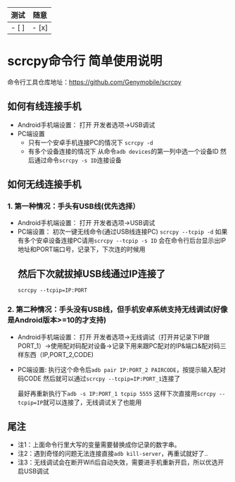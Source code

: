 |测试|随意|
|----|----|
|- [ ]|- [x]|

# scrcpy命令行 简单使用说明
命令行工具仓库地址：https://github.com/Genymobile/scrcpy
## 如何有线连接手机
 - Android手机端设置：
   打开 开发者选项->USB调试
 - PC端设置
   - 只有一个安卓手机连接PC的情况下
    `scrcpy -d`
   - 有多个设备连接的情况下
     从命令`adb devices`的第一列中选一个设备ID
     然后通过命令`scrcpy -s ID`连接设备
   
## 如何无线连接手机
### 1. 第一种情况：手头有USB线(优先选择）
 - Android手机端设置：
   打开 开发者选项->USB调试
 - PC端设置：
   初次一键无线命令(通过USB线连接PC)
   `scrcpy --tcpip -d` 如果有多个安卓设备连接PC请用`scrcpy --tcpip -s ID`
   会在命令行后台显示出IP地址和PORT端口号，记录下，下次连的时候用
   ## 然后下次就拔掉USB线通过IP连接了
   `scrcpy --tcpip=IP:PORT`
### 2. 第二种情况：手头没有USB线，但手机安卓系统支持无线调试(好像是Android版本>=10的才支持)
 - Android手机端设置：
   打开 开发者选项->无线调试（打开并记录下IP跟PORT_1）->使用配对码配对设备->记录下用来跟PC配对的IP&端口&配对码三样东西（IP,PORT_2,CODE)
 - PC端设置:
   执行这个命令后`adb pair IP:PORT_2 PAIRCODE`，按提示输入配对码CODE
   然后就可以通过`scrcpy --tcpip=IP:PORT_1`连接了

   最好再重新执行下`adb -s IP:PORT_1 tcpip 5555`
   这样下次直接用`scrcpy --tcpip=IP`就可以连接了，无线调试关了也能用
## 尾注   
- 注1：上面命令行里大写的变量需要替换成你记录的数字串。
- 注2：遇到奇怪的问题无法连接直接`adb kill-server`，再重试就好了..
- 注3：无线调试会在断开Wifi后自动失效，需要进手机重新开启，所以优选开启USB调试
